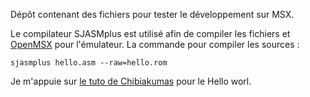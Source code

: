 Dépôt contenant des fichiers pour tester le développement sur MSX.

Le compilateur SJASMplus est utilisé afin de compiler les fichiers et [OpenMSX](https://github.com/openMSX/openMSX) pour l'émulateur. La commande pour compiler les sources :

```
sjasmplus hello.asm --raw=hello.rom
```

Je m'appuie sur [le tuto de Chibiakumas](https://www.chibiakumas.com/z80/helloworld.php#LessonH3) pour le Hello worl.
